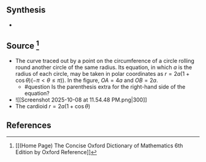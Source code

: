 ## Synthesis
- 
## Source [^1]
- The curve traced out by a point on the circumference of a circle rolling round another circle of the same radius. Its equation, in which $a$ is the radius of each circle, may be taken in polar coordinates as $r=2 a(1+\cos \theta)(-\pi<\theta \leq \pi))$. In the figure, $O A=4 a$ and $O B=2 a$.
	- #question Is the parenthesis extra for the right-hand side of the equation? 
- ![[Screenshot 2025-10-08 at 11.54.48 PM.png|300]]
- The cardioid $r=2 a(1+\cos \theta)$
## References

[^1]: [[(Home Page) The Concise Oxford Dictionary of Mathematics 6th Edition by Oxford Reference]]